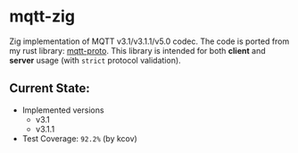 # mqtt-zig
Zig implementation of MQTT v3.1/v3.1.1/v5.0 codec. The code is ported from my rust library: [mqtt-proto](https://github.com/akasamq/mqtt-proto). This library is intended for both **client** and **server** usage (with `strict` protocol validation).

## Current State:
* Implemented versions
  - v3.1
  - v3.1.1
* Test Coverage: `92.2%` (by kcov)
